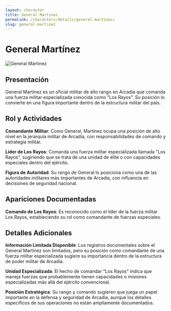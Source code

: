 ```yaml
---
layout: character
title: General Martinez
permalink: /characters/details/general-martinez/
slug: general-martinez
---
```


# General Martínez

<div class="character-photo">
  <img src="{{ site.baseurl }}/assets/img/characters/general-martinez.png" alt="General Martinez" />
</div>

## Presentación

General Martínez es un oficial militar de alto rango en Arcadia que comanda una fuerza militar especializada conocida como "Los Rayos". Su posición lo convierte en una figura importante dentro de la estructura militar del país.

## Rol y Actividades

**Comandante Militar**: Como General, Martínez ocupa una posición de alto nivel en la jerarquía militar de Arcadia, con responsabilidades de comando y estrategia militar.

**Líder de Los Rayos**: Comanda una fuerza militar especializada llamada "Los Rayos", sugiriendo que se trata de una unidad de élite o con capacidades especiales dentro del ejército.

**Figura de Autoridad**: Su rango de General lo posiciona como una de las autoridades militares más importantes de Arcadia, con influencia en decisiones de seguridad nacional.

## Apariciones Documentadas

**Comando de Los Rayos**: Es reconocido como el líder de la fuerza militar Los Rayos, estableciendo su rol como comandante de fuerzas especiales.

## Detalles Adicionales

**Información Limitada Disponible**: Los registros documentales sobre el General Martínez son limitados, pero su posición como comandante de una fuerza militar especializada sugiere su importancia dentro de la estructura de poder militar de Arcadia.

**Unidad Especializada**: El hecho de comandar "Los Rayos" indica que maneja fuerzas que probablemente tienen capacidades o misiones especializadas más allá del ejército convencional.

**Posición Estratégica**: Su rango y comando sugieren que juega un papel importante en la defensa y seguridad de Arcadia, aunque los detalles específicos de sus operaciones no están ampliamente documentados.
